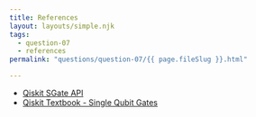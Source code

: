 ```yaml
---
title: References
layout: layouts/simple.njk
tags:
  - question-07
  - references
permalink: "questions/question-07/{{ page.fileSlug }}.html"

---
```



* [Qiskit SGate API](https://qiskit.org/documentation/stubs/qiskit.circuit.library.SGate.html#qiskit.circuit.library.SGate)
* [Qiskit Textbook - Single Qubit Gates](https://qiskit.org/textbook/ch-states/single-qubit-gates.html#6.2-The-S-gates--)
